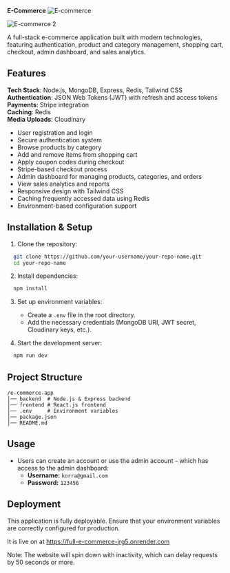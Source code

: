 **E-Commerce**
![E-commerce](https://github.com/user-attachments/assets/a65a0aed-4fd5-4231-b25f-73204ad06d87)


![E-commerce 2](https://github.com/user-attachments/assets/b9f32345-ee3c-42d6-9cb8-3541e10968fb)

A full-stack e-commerce application built with modern technologies, featuring authentication, product and category management, shopping cart, checkout, admin dashboard, and sales analytics.

## Features

**Tech Stack**: Node.js, MongoDB, Express, Redis, Tailwind CSS  
**Authentication**: JSON Web Tokens (JWT) with refresh and access tokens  
**Payments**: Stripe integration  
**Caching**: Redis  
**Media Uploads**: Cloudinary 


- User registration and login  
- Secure authentication system  
- Browse products by category  
- Add and remove items from shopping cart  
- Apply coupon codes during checkout  
- Stripe-based checkout process  
- Admin dashboard for managing products, categories, and orders  
- View sales analytics and reports  
- Responsive design with Tailwind CSS  
- Caching frequently accessed data using Redis  
- Environment-based configuration support  

## Installation & Setup

1. Clone the repository:
```bash
  git clone https://github.com/your-username/your-repo-name.git
  cd your-repo-name
```

2. Install dependencies:
```bash
  npm install
```

3. Set up environment variables:
   - Create a `.env` file in the root directory.
   - Add the necessary credentials (MongoDB URI, JWT secret, Cloudinary keys, etc.).

4. Start the development server:
```bash
  npm run dev
```

## Project Structure
```
/e-commerce-app
│── backend  # Node.js & Express backend
│── frontend # React.js frontend
│── .env     # Environment variables
│── package.json
│── README.md
```
## Usage

- Users can create an account or use the admin account - which has access to the admin dashboard:
  - **Username:** `korra@gmail.com`
  - **Password:** `123456`

## Deployment
This application is fully deployable. Ensure that your environment variables are correctly configured for production.

It is live on at https://full-e-commerce-jrg5.onrender.com

Note: The website will spin down with inactivity, which can delay requests by 50 seconds or more.

